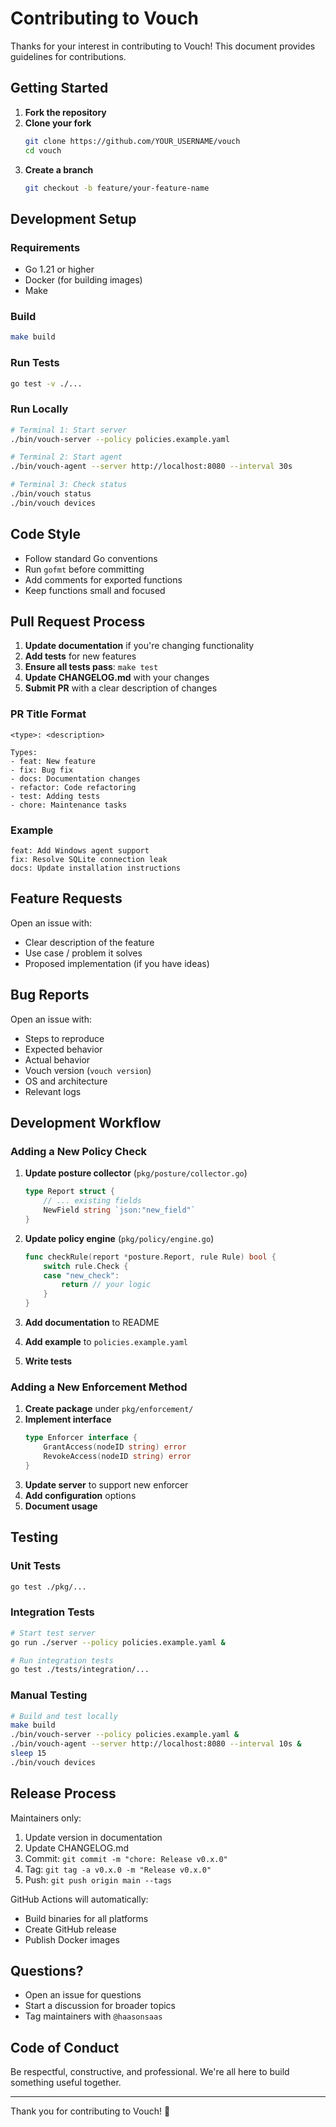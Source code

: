 # Contributing to Vouch

Thanks for your interest in contributing to Vouch! This document provides guidelines for contributions.

## Getting Started

1. **Fork the repository**
2. **Clone your fork**
   ```bash
   git clone https://github.com/YOUR_USERNAME/vouch
   cd vouch
   ```
3. **Create a branch**
   ```bash
   git checkout -b feature/your-feature-name
   ```

## Development Setup

### Requirements
- Go 1.21 or higher
- Docker (for building images)
- Make

### Build
```bash
make build
```

### Run Tests
```bash
go test -v ./...
```

### Run Locally
```bash
# Terminal 1: Start server
./bin/vouch-server --policy policies.example.yaml

# Terminal 2: Start agent
./bin/vouch-agent --server http://localhost:8080 --interval 30s

# Terminal 3: Check status
./bin/vouch status
./bin/vouch devices
```

## Code Style

- Follow standard Go conventions
- Run `gofmt` before committing
- Add comments for exported functions
- Keep functions small and focused

## Pull Request Process

1. **Update documentation** if you're changing functionality
2. **Add tests** for new features
3. **Ensure all tests pass**: `make test`
4. **Update CHANGELOG.md** with your changes
5. **Submit PR** with a clear description of changes

### PR Title Format
```
<type>: <description>

Types:
- feat: New feature
- fix: Bug fix
- docs: Documentation changes
- refactor: Code refactoring
- test: Adding tests
- chore: Maintenance tasks
```

### Example
```
feat: Add Windows agent support
fix: Resolve SQLite connection leak
docs: Update installation instructions
```

## Feature Requests

Open an issue with:
- Clear description of the feature
- Use case / problem it solves
- Proposed implementation (if you have ideas)

## Bug Reports

Open an issue with:
- Steps to reproduce
- Expected behavior
- Actual behavior
- Vouch version (`vouch version`)
- OS and architecture
- Relevant logs

## Development Workflow

### Adding a New Policy Check

1. **Update posture collector** (`pkg/posture/collector.go`)
   ```go
   type Report struct {
       // ... existing fields
       NewField string `json:"new_field"`
   }
   ```

2. **Update policy engine** (`pkg/policy/engine.go`)
   ```go
   func checkRule(report *posture.Report, rule Rule) bool {
       switch rule.Check {
       case "new_check":
           return // your logic
       }
   }
   ```

3. **Add documentation** to README
4. **Add example** to `policies.example.yaml`
5. **Write tests**

### Adding a New Enforcement Method

1. **Create package** under `pkg/enforcement/`
2. **Implement interface**
   ```go
   type Enforcer interface {
       GrantAccess(nodeID string) error
       RevokeAccess(nodeID string) error
   }
   ```
3. **Update server** to support new enforcer
4. **Add configuration** options
5. **Document usage**

## Testing

### Unit Tests
```bash
go test ./pkg/...
```

### Integration Tests
```bash
# Start test server
go run ./server --policy policies.example.yaml &

# Run integration tests
go test ./tests/integration/...
```

### Manual Testing
```bash
# Build and test locally
make build
./bin/vouch-server --policy policies.example.yaml &
./bin/vouch-agent --server http://localhost:8080 --interval 10s &
sleep 15
./bin/vouch devices
```

## Release Process

Maintainers only:

1. Update version in documentation
2. Update CHANGELOG.md
3. Commit: `git commit -m "chore: Release v0.x.0"`
4. Tag: `git tag -a v0.x.0 -m "Release v0.x.0"`
5. Push: `git push origin main --tags`

GitHub Actions will automatically:
- Build binaries for all platforms
- Create GitHub release
- Publish Docker images

## Questions?

- Open an issue for questions
- Start a discussion for broader topics
- Tag maintainers with `@haasonsaas`

## Code of Conduct

Be respectful, constructive, and professional. We're all here to build something useful together.

---

Thank you for contributing to Vouch! 🚀

